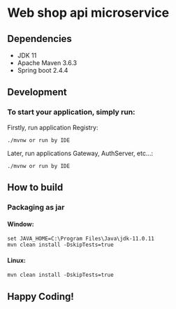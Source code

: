 # Web shop api microservice

## Dependencies
- JDK 11
- Apache Maven 3.6.3
- Spring boot 2.4.4
## Development

### To start your application, simply run:
Firstly, run application Registry:


    ./mvnw or run by IDE
Later, run applications Gateway, AuthServer, etc...:


    ./mvnw or run by IDE

## How to build

### Packaging as jar

#### Window:
    set JAVA_HOME=C:\Program Files\Java\jdk-11.0.11
    mvn clean install -DskipTests=true
#### Linux:
    mvn clean install -DskipTests=true
## Happy Coding!
